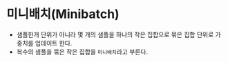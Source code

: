 # 미니배치(Minibatch)
* 샘플한개 단위가 아니라 몇 개의 샘플을 하나의 작은 집합으로 묶은 집합 단위로 가중치를 업데이트 한다. 
* 복수의 샘플을 묶은 작은 집합을 `미니배치`라고 부른다. 


